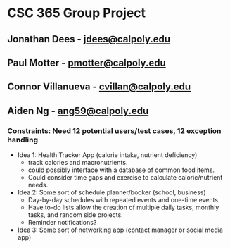 # CSC 365 Group Project
## Jonathan Dees - jdees@calpoly.edu
## Paul Motter - pmotter@calpoly.edu
## Connor Villanueva - cvillan@calpoly.edu
## Aiden Ng - ang59@calpoly.edu

### Constraints: Need 12 potential users/test cases, 12 exception handling

- Idea 1: Health Tracker App (calorie intake, nutrient deficiency)
  - track calories and macronutrients.
  - could possibly interface with a database of common food items.
  - Could consider time gaps and exercise to calculate caloric/nutrient needs. 
- Idea 2: Some sort of schedule planner/booker (school, business)
  - Day-by-day schedules with repeated events and one-time events.
  - Have to-do lists allow the creation of multiple daily tasks, monthly tasks, and random side projects.
  - Reminder notifications?
- Idea 3: Some sort of networking app (contact manager or social media app)
